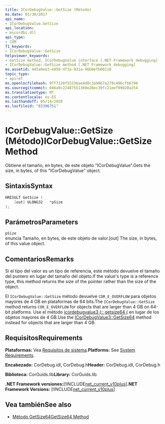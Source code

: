 ```yaml
---
title: ICorDebugValue::GetSize (Método)
ms.date: 03/30/2017
api_name:
- ICorDebugValue.GetSize
api_location:
- mscordbi.dll
api_type:
- COM
f1_keywords:
- ICorDebugValue::GetSize
helpviewer_keywords:
- GetSize method, ICorDebugValue interface [.NET Framework debugging]
- ICorDebugValue::GetSize method [.NET Framework debugging]
ms.assetid: 445a9ee3-e050-4f3a-931a-96b0efb00110
topic_type:
- apiref
ms.openlocfilehash: 9ff7128f55236ae4d0c3a9067a279c496cfb6798
ms.sourcegitcommit: 046a9c22487551360e20ec39fc21eef99820a254
ms.translationtype: MT
ms.contentlocale: es-ES
ms.lasthandoff: 05/14/2020
ms.locfileid: "83396751"
---
```

# <a name="icordebugvaluegetsize-method"></a><span data-ttu-id="b62f9-102">ICorDebugValue::GetSize (Método)</span><span class="sxs-lookup"><span data-stu-id="b62f9-102">ICorDebugValue::GetSize Method</span></span>
<span data-ttu-id="b62f9-103">Obtiene el tamaño, en bytes, de este objeto "ICorDebugValue".</span><span class="sxs-lookup"><span data-stu-id="b62f9-103">Gets the size, in bytes, of this "ICorDebugValue" object.</span></span>  
  
## <a name="syntax"></a><span data-ttu-id="b62f9-104">Sintaxis</span><span class="sxs-lookup"><span data-stu-id="b62f9-104">Syntax</span></span>  
  
```cpp  
HRESULT GetSize (  
    [out] ULONG32   *pSize  
);  
```  
  
## <a name="parameters"></a><span data-ttu-id="b62f9-105">Parámetros</span><span class="sxs-lookup"><span data-stu-id="b62f9-105">Parameters</span></span>  
 `pSize`  
 <span data-ttu-id="b62f9-106">enuncia Tamaño, en bytes, de este objeto de valor.</span><span class="sxs-lookup"><span data-stu-id="b62f9-106">[out] The size, in bytes, of this value object.</span></span>  
  
## <a name="remarks"></a><span data-ttu-id="b62f9-107">Comentarios</span><span class="sxs-lookup"><span data-stu-id="b62f9-107">Remarks</span></span>  
 <span data-ttu-id="b62f9-108">Si el tipo del valor es un tipo de referencia, este método devuelve el tamaño del puntero en lugar del tamaño del objeto.</span><span class="sxs-lookup"><span data-stu-id="b62f9-108">If the value's type is a reference type, this method returns the size of the pointer rather than the size of the object.</span></span>  
  
 <span data-ttu-id="b62f9-109">El `ICorDebugValue::GetSize` método devuelve `COR_E_OVERFLOW` para objetos mayores de 4 GB en plataformas de 64 bits.</span><span class="sxs-lookup"><span data-stu-id="b62f9-109">The `ICorDebugValue::GetSize` method returns `COR_E_OVERFLOW` for objects that are larger than 4 GB on 64-bit platforms.</span></span> <span data-ttu-id="b62f9-110">Use el método [icordebugvalue3 (:: getsize64 (](icordebugvalue3-getsize64-method.md) en lugar de los objetos mayores de 4 GB.</span><span class="sxs-lookup"><span data-stu-id="b62f9-110">Use the [ICorDebugValue3::GetSize64](icordebugvalue3-getsize64-method.md) method instead for objects that are larger than 4 GB.</span></span>  
  
## <a name="requirements"></a><span data-ttu-id="b62f9-111">Requisitos</span><span class="sxs-lookup"><span data-stu-id="b62f9-111">Requirements</span></span>  
 <span data-ttu-id="b62f9-112">**Plataformas:** Vea [Requisitos de sistema](../../get-started/system-requirements.md).</span><span class="sxs-lookup"><span data-stu-id="b62f9-112">**Platforms:** See [System Requirements](../../get-started/system-requirements.md).</span></span>  
  
 <span data-ttu-id="b62f9-113">**Encabezado:** CorDebug.idl, CorDebug.h</span><span class="sxs-lookup"><span data-stu-id="b62f9-113">**Header:** CorDebug.idl, CorDebug.h</span></span>  
  
 <span data-ttu-id="b62f9-114">**Biblioteca:** CorGuids.lib</span><span class="sxs-lookup"><span data-stu-id="b62f9-114">**Library:** CorGuids.lib</span></span>  
  
 <span data-ttu-id="b62f9-115">**.NET Framework versiones:**[!INCLUDE[net_current_v10plus](../../../../includes/net-current-v10plus-md.md)]</span><span class="sxs-lookup"><span data-stu-id="b62f9-115">**.NET Framework Versions:** [!INCLUDE[net_current_v10plus](../../../../includes/net-current-v10plus-md.md)]</span></span>  
  
## <a name="see-also"></a><span data-ttu-id="b62f9-116">Vea también</span><span class="sxs-lookup"><span data-stu-id="b62f9-116">See also</span></span>

- [<span data-ttu-id="b62f9-117">Método GetSize64</span><span class="sxs-lookup"><span data-stu-id="b62f9-117">GetSize64 Method</span></span>](icordebugvalue3-getsize64-method.md)
